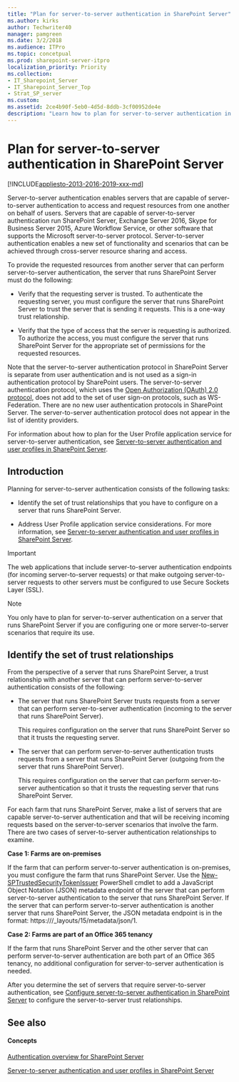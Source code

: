 ```yaml
---
title: "Plan for server-to-server authentication in SharePoint Server"
ms.author: kirks
author: Techwriter40
manager: pamgreen
ms.date: 3/2/2018
ms.audience: ITPro
ms.topic: concetpual
ms.prod: sharepoint-server-itpro
localization_priority: Priority
ms.collection:
- IT_Sharepoint_Server
- IT_Sharepoint_Server_Top
- Strat_SP_server
ms.custom: 
ms.assetid: 2ce4b90f-5eb0-4d5d-8ddb-3cf00952de4e
description: "Learn how to plan for server-to-server authentication in SharePoint Server."
---
```


# Plan for server-to-server authentication in SharePoint Server

[!INCLUDE[appliesto-2013-2016-2019-xxx-md](../includes/appliesto-2013-2016-2019-xxx-md.md)] 
  
Server-to-server authentication enables servers that are capable of server-to-server authentication to access and request resources from one another on behalf of users. Servers that are capable of server-to-server authentication run SharePoint Server, Exchange Server 2016, Skype for Business Server 2015, Azure Workflow Service, or other software that supports the Microsoft server-to-server protocol. Server-to-server authentication enables a new set of functionality and scenarios that can be achieved through cross-server resource sharing and access.
  
To provide the requested resources from another server that can perform server-to-server authentication, the server that runs SharePoint Server must do the following:
  
- Verify that the requesting server is trusted. To authenticate the requesting server, you must configure the server that runs SharePoint Server to trust the server that is sending it requests. This is a one-way trust relationship.
    
- Verify that the type of access that the server is requesting is authorized. To authorize the access, you must configure the server that runs SharePoint Server for the appropriate set of permissions for the requested resources.
    
Note that the server-to-server authentication protocol in SharePoint Server is separate from user authentication and is not used as a sign-in authentication protocol by SharePoint users. The server-to-server authentication protocol, which uses the [Open Authorization (OAuth) 2.0 protocol](https://go.microsoft.com/fwlink/p/?LinkID=214783), does not add to the set of user sign-on protocols, such as WS-Federation. There are no new user authentication protocols in SharePoint Server. The server-to-server authentication protocol does not appear in the list of identity providers. 
  
    
For information about how to plan for the User Profile application service for server-to-server authentication, see [Server-to-server authentication and user profiles in SharePoint Server](server-to-server-authentication-and-user-profiles.md).
  
## Introduction
<a name="intro"> </a>

Planning for server-to-server authentication consists of the following tasks:
  
- Identify the set of trust relationships that you have to configure on a server that runs SharePoint Server.
    
- Address User Profile application service considerations. For more information, see [Server-to-server authentication and user profiles in SharePoint Server](server-to-server-authentication-and-user-profiles.md).
    
> [!IMPORTANT]
> The web applications that include server-to-server authentication endpoints (for incoming server-to-server requests) or that make outgoing server-to-server requests to other servers must be configured to use Secure Sockets Layer (SSL). 
  
> [!NOTE]
> You only have to plan for server-to-server authentication on a server that runs SharePoint Server if you are configuring one or more server-to-server scenarios that require its use. 
  
## Identify the set of trust relationships
<a name="trust"> </a>

From the perspective of a server that runs SharePoint Server, a trust relationship with another server that can perform server-to-server authentication consists of the following:
  
- The server that runs SharePoint Server trusts requests from a server that can perform server-to-server authentication (incoming to the server that runs SharePoint Server).
    
    This requires configuration on the server that runs SharePoint Server so that it trusts the requesting server.
    
- The server that can perform server-to-server authentication trusts requests from a server that runs SharePoint Server (outgoing from the server that runs SharePoint Server).
    
    This requires configuration on the server that can perform server-to-server authentication so that it trusts the requesting server that runs SharePoint Server.
    
For each farm that runs SharePoint Server, make a list of servers that are capable server-to-server authentication and that will be receiving incoming requests based on the server-to-server scenarios that involve the farm. There are two cases of server-to-server authentication relationships to examine.
  
 **Case 1: Farms are on-premises**
  
If the farm that can perform server-to-server authentication is on-premises, you must configure the farm that runs SharePoint Server. Use the [New-SPTrustedSecurityTokenIssuer](/powershell/module/sharepoint-server/New-SPTrustedSecurityTokenIssuer?view=sharepoint-ps) PowerShell cmdlet to add a JavaScript Object Notation (JSON) metadata endpoint of the server that can perform server-to-server authentication to the server that runs SharePoint Server. If the server that can perform server-to-server authentication is another server that runs SharePoint Server, the JSON metadata endpoint is in the format: https://<HostName>/_layouts/15/metadata/json/1. 
  
 **Case 2: Farms are part of an Office 365 tenancy**
  
If the farm that runs SharePoint Server and the other server that can perform server-to-server authentication are both part of an Office 365 tenancy, no additional configuration for server-to-server authentication is needed.
  
After you determine the set of servers that require server-to-server authentication, see [Configure server-to-server authentication in SharePoint Server](/sharepoint/security-for-sharepoint-server/security-for-sharepoint-server) to configure the server-to-server trust relationships. 
  
## See also
<a name="trust"> </a>

#### Concepts

[Authentication overview for SharePoint Server](authentication-overview.md)
  
[Server-to-server authentication and user profiles in SharePoint Server](server-to-server-authentication-and-user-profiles.md)

